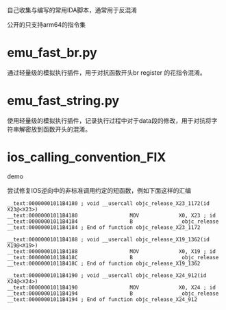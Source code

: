 自己收集与编写的常用IDA脚本，通常用于反混淆

公开的只支持arm64的指令集

# emu_fast_br.py

通过轻量级的模拟执行插件，用于对抗函数开头br register 的花指令混淆。

# emu_fast_string.py

使用轻量级的模拟执行插件，记录执行过程中对于data段的修改，用于对抗将字符串解密放到函数开头的混淆。

# ios_calling_convention_FIX

demo

尝试修复IOS逆向中的非标准调用约定的短函数，例如下面这样的汇编
```
__text:00000001011B4180 ; void __usercall objc_release_X23_1172(id X23@<X23>)
__text:00000001011B4180                 MOV             X0, X23 ; id
__text:00000001011B4184                 B               _objc_release
__text:00000001011B4184 ; End of function objc_release_X23_1172

__text:00000001011B4188 ; void __usercall objc_release_X19_1362(id X19@<X19>)
__text:00000001011B4188                 MOV             X0, X19 ; id
__text:00000001011B418C                 B               _objc_release
__text:00000001011B418C ; End of function objc_release_X19_1362

__text:00000001011B4190 ; void __usercall objc_release_X24_912(id X24@<X24>)
__text:00000001011B4190                 MOV             X0, X24 ; id
__text:00000001011B4194                 B               _objc_release
__text:00000001011B4194 ; End of function objc_release_X24_912
```
